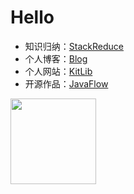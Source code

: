 # Hello

- 知识归纳：[StackReduce](http://stack-reduce.kitlib.cn)
- 个人博客：[Blog](https://xinyii.github.io/blog/)
- 个人网站：[KitLib](https://kitlib.cn)
- 开源作品：[JavaFlow](https://github.com/java-flow/java-flow)

<img align="" height="137px" src="https://github-readme-stats.vercel.app/api?username=xinyii&hide_title=true&hide_border=true&show_icons=true&include_all_commits=true&count_private=true&line_height=21&bg_color=0,EC6C6C,FFD479,FFFC79,73FA79&theme=graywhite&locale=cn" />
